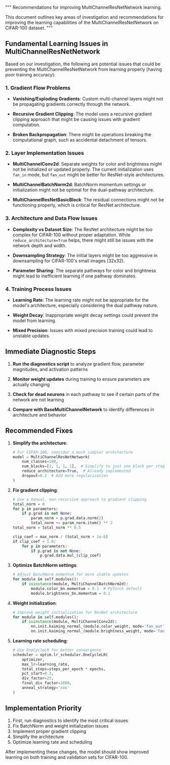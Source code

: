 """
Recommendations for improving MultiChannelResNetNetwork learning.

This document outlines key areas of investigation and recommendations for improving 
the learning capabilities of the MultiChannelResNetNetwork on CIFAR-100 dataset.
"""

## Fundamental Learning Issues in MultiChannelResNetNetwork

Based on our investigation, the following are potential issues that could be preventing the 
MultiChannelResNetNetwork from learning properly (having poor training accuracy):

### 1. Gradient Flow Problems

- **Vanishing/Exploding Gradients**: Custom multi-channel layers might not be propagating 
  gradients correctly through the network.
  
- **Recursive Gradient Clipping**: The model uses a recursive gradient clipping approach that
  might be causing issues with gradient computation.
  
- **Broken Backpropagation**: There might be operations breaking the computational graph,
  such as accidental detachment of tensors.

### 2. Layer Implementation Issues

- **MultiChannelConv2d**: Separate weights for color and brightness might not be initialized 
  or updated properly. The current initialization uses `fan_in` mode, but `fan_out` might be
  better for ResNet-style architectures.
  
- **MultiChannelBatchNorm2d**: BatchNorm momentum settings or initialization might not be 
  optimal for the dual-pathway architecture.
  
- **MultiChannelResNetBasicBlock**: The residual connections might not be functioning properly,
  which is critical for ResNet architecture.

### 3. Architecture and Data Flow Issues

- **Complexity vs Dataset Size**: The ResNet architecture might be too complex for CIFAR-100
  without proper adaptation. While `reduce_architecture=True` helps, there might still be
  issues with the network depth and width.
  
- **Downsampling Strategy**: The initial layers might be too aggressive in downsampling for
  CIFAR-100's small images (32x32).
  
- **Parameter Sharing**: The separate pathways for color and brightness might lead to 
  inefficient learning if one pathway dominates.

### 4. Training Process Issues

- **Learning Rate**: The learning rate might not be appropriate for the model's architecture,
  especially considering the dual pathway nature.
  
- **Weight Decay**: Inappropriate weight decay settings could prevent the model from learning.

- **Mixed Precision**: Issues with mixed precision training could lead to unstable updates.

## Immediate Diagnostic Steps

1. **Run the diagnostics script** to analyze gradient flow, parameter magnitudes, and activation patterns

2. **Monitor weight updates** during training to ensure parameters are actually changing

3. **Check for dead neurons** in each pathway to see if certain parts of the network are not learning

4. **Compare with BaseMultiChannelNetwork** to identify differences in architecture and behavior

## Recommended Fixes

1. **Simplify the architecture**:
   ```python
   # For CIFAR-100, consider a much simpler architecture
   model = MultiChannelResNetNetwork(
       num_classes=100,
       num_blocks=[1, 1, 1, 1],  # Simplify to just one block per stage
       reduce_architecture=True,  # Already implemented
       dropout=0.2  # Add more regularization
   )
   ```

2. **Fix gradient clipping**:
   ```python
   # Use a manual, non-recursive approach to gradient clipping
   total_norm = 0
   for p in parameters:
       if p.grad is not None:
           param_norm = p.grad.data.norm(2)
           total_norm += param_norm.item() ** 2
   total_norm = total_norm ** 0.5
   
   clip_coef = max_norm / (total_norm + 1e-6)
   if clip_coef < 1.0:
       for p in parameters:
           if p.grad is not None:
               p.grad.data.mul_(clip_coef)
   ```

3. **Optimize BatchNorm settings**:
   ```python
   # Adjust BatchNorm momentum for more stable updates
   for module in self.modules():
       if isinstance(module, MultiChannelBatchNorm2d):
           module.color_bn.momentum = 0.1  # PyTorch default
           module.brightness_bn.momentum = 0.1
   ```

4. **Weight initialization**:
   ```python
   # Improve weight initialization for ResNet architecture
   for module in self.modules():
       if isinstance(module, MultiChannelConv2d):
           nn.init.kaiming_normal_(module.color_weight, mode='fan_out', nonlinearity='relu')
           nn.init.kaiming_normal_(module.brightness_weight, mode='fan_out', nonlinearity='relu')
   ```

5. **Learning rate scheduling**:
   ```python
   # Use OneCycleLR for better convergence
   scheduler = optim.lr_scheduler.OneCycleLR(
       optimizer,
       max_lr=learning_rate,
       total_steps=steps_per_epoch * epochs,
       pct_start=0.3,
       div_factor=25,
       final_div_factor=1000,
       anneal_strategy='cos'
   )
   ```

## Implementation Priority

1. First, run diagnostics to identify the most critical issues
2. Fix BatchNorm and weight initialization issues
3. Implement proper gradient clipping
4. Simplify the architecture
5. Optimize learning rate and scheduling

After implementing these changes, the model should show improved learning on both training and 
validation sets for CIFAR-100.
